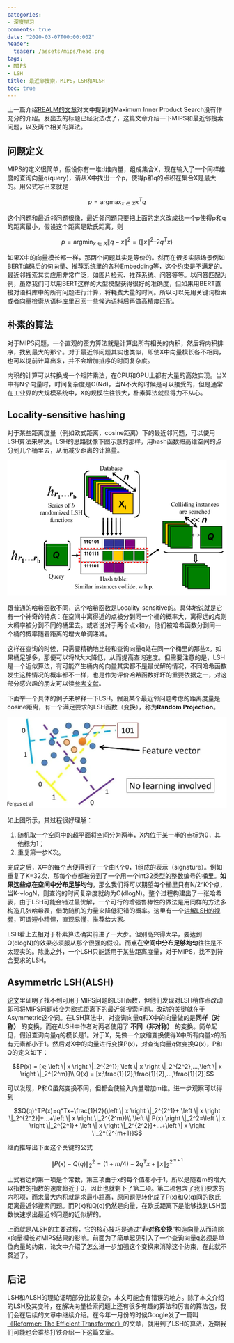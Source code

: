 ```yaml
---
categories:
- 深度学习
comments: true
date: "2020-03-07T00:00:00Z"
header:
  teaser: /assets/mips/head.png
tags:
- MIPS
- LSH
title: 最近邻搜索，MIPS，LSH和ALSH
toc: true
---
```

  

上一篇介绍[REALM的文章](http://mp.weixin.qq.com/s?__biz=MzAxMDk0OTI3Ng==&mid=2247483666&idx=1&sn=dbbd68e4684532e39ce0247fce39457b&chksm=9b49c6e1ac3e4ff710b2fcbabfebd0e9f05942799872f036a3fdacf0e4e7b71905925c3a41af&scene=21#wechat_redirect)对文中提到的Maximum Inner Product Search没有作充分的介绍。发出去的标题已经没法改了，这篇文章介绍一下MIPS和最近邻搜索问题，以及两个相关的算法。

## 问题定义

MIPS的定义很简单，假设你有一堆d维向量，组成集合X，现在输入了一个同样维度的查询向量q(query)，请从X中找出一个p，使得p和q的点积在集合X是最大的。用公式写出来就是  

$$p=\mathop{\arg\max}_{x \in X}x^Tq$$

这个问题和最近邻问题很像，最近邻问题只要把上面的定义改成找一个p使得p和q的距离最小，假设这个距离是欧氏距离，则

$$p = \mathop{\arg\min}_{x \in X}\left \|q-x\right\|^2=(\left \| x \right \|^2 – 2q^Tx)$$

如果X中的向量模长都一样，那两个问题其实是等价的。然而在很多实际场景例如BERT编码后的句向量、推荐系统里的各种Embedding等，这个约束是不满足的。  
最近邻搜索其实应用非常广泛，如图片检索、推荐系统、问答等等。以问答匹配为例，虽然我们可以用BERT这样的大型模型获得很好的准确度，但如果用BERT直接对语料库中的所有问题进行计算，将耗费大量的时间。所以可以先用关键词检索或者向量检索从语料库里召回一些候选语料后再做高精度匹配。  

## 朴素的算法

对于MIPS问题，一个直观的蛮力算法就是计算出所有相关的内积，然后将内积排序，找到最大的那个。对于最近邻问题其实也类似，即使X中向量模长各不相同，也可以提前计算出来，并不会增加排序的时间复杂度。

内积的计算可以转换成一个矩阵乘法，在CPU和GPU上都有大量的高效实现。当X中有N个向量时，时间复杂度是O\(Nd\)，当N不大的时候是可以接受的，但是通常在工业界的大规模系统中，X的规模往往很大，朴素算法就显得力不从心。

## Locality-sensitive hashing

对于某些距离度量（例如欧式距离，cosine距离）下的最近邻问题，可以使用LSH算法来解决。LSH的思路就像下图示意的那样，用hash函数把高维空间的点分到几个桶里去，从而减少距离的计算量。

![LSH示意图](/assets/mips/LSH.png)


跟普通的哈希函数不同，这个哈希函数是Locality-sensitive的。具体地说就是它有一个神奇的特点：在空间中离得近的点被分到同一个桶的概率大，离得远的点则大概率被分到不同的桶里去。或者说对于两个点x和y，他们被哈希函数分到同一个桶的概率随着距离的增大单调递减。

这样在查询的时候，只需要精确地比较和查询向量q处在同一个桶里的那些x。如果桶足够多，那便可以将N大大降低，从而提高查询速度。但需要注意的是，LSH是一个近似算法，有可能产生桶内的向量其实都不是最优解的情况，不同哈希函数发生这种情况的概率都不一样，也是作为评价哈希函数好坏的重要依据之一，对这部分感兴趣的朋友可以读[参考文献](https://graphics.stanford.edu/courses/cs468-06-fall/Slides/aneesh-michael.pdf "LSH ppt（Stanford）")。

下面举一个具体的例子来解释一下LSH。假设某个最近邻问题考虑的距离度量是cosine距离，有一个满足要求的LSH函数（变换），称为**Random Projection**。  

![Random Projection示意图](/assets/mips/random_projection.webp)


如上图所示，其过程很好理解：  

1.  随机取一个空间中的超平面将空间分为两半，X内位于某一半的点标为0，其他标为1；
2.  重复第一步K次。

完成之后，X中的每个点便得到了一个由K个0，1组成的表示（signature）。例如重复了K=32次，那每个点都被分到了一个用一个int32类型的整数编号的桶里。**如果这些点在空间中分布足够均匀**，那么我们将可以期望每个桶里只有N/2\^K个点，当K～logN，则查询的时间复杂度就约为O\(dlogN\)。整个过程构建出了一张哈希表，由于LSH可能会错过最优解，一个可行的增强鲁棒性的做法是用同样的方法多构造几张哈希表，借助随机的力量来降低犯错的概率。这里有一个[讲解LSH的视频](https://www.youtube.com/watch\?v=Arni-zkqMBA\&list=PLZKSpah6NB5LbjWM9JoOSbZZffwCUwJdh\&index=8 "LSH讲解视频")，可谓短小精悍，直观易懂，推荐给大家。

LSH看上去相对于朴素算法确实前进了一大步。但别高兴得太早，要达到O\(dlogN\)的效果必须服从那个很强的假设。而**点在空间中分布足够均匀**往往是不太现实的。除此之外，一个LSH只能适用于某些距离度量，对于MIPS，找不到符合要求的LSH。

## Asymmetric LSH(ALSH)

[论文](https://papers.nips.cc/paper/5329-asymmetric-lsh-alsh-for-sublinear-time-maximum-inner-product-search-mips.pdf "ALSH")里证明了找不到可用于MIPS问题的LSH函数，但他们发现对LSH稍作点改动即可将MIPS问题转变为欧式距离下的最近邻搜索问题。改动的关键就在于Asymmetric这个词。在LSH算法中，对查询向量q和X中的向量做的是**同样（对称）** 的变换，而在ALSH中作者对两者使用了 **不同（非对称）** 的变换。简单起见，假设查询向量q的模长是1。对于X，先做一个放缩变换使得X中所有向量x的所有元素都小于1。然后对X中的向量进行变换P(x)，对查询向量q做变换Q(x)，P和Q的定义如下：

$$P(x) = [x; \left \| x \right \|_2^{2^1}; \left \| x \right \|_2^{2^2},…,\left \| x \right \|_2^{2^m}]\\ Q(x) = [x;\frac{1}{2};\frac{1}{2},…,\frac{1}{2}]$$
  
可以发现，P和Q虽然变换不同，但都会使输入向量增加m维。进一步观察可以得到

$$Q(q)^TP(x)=q^Tx+\frac{1}{2}(\left \| x \right \|_2^{2^1}+ \left \| x \right \|_2^{2^2}]+…+\left \| x \right \|_2^{2^m})\\ \left \| P(x) \right \|_2^2=\left \| x \right \|_2^{2^1}+ \left \| x \right \|_2^{2^2}]+…+\left \| x \right \|_2^{2^{m+1}}$$

继而推导出下面这个关键的公式

$$\left \| P(x)-Q(q) \right \|_2^2=(1+m/4)-2q^Tx+\left \| x \right \|_2^{2^{m+1}}$$

上式右边的第一项是个常数，第三项由于x的每个值都小于1，所以是随着m的增大以指数的指数的速度趋近于0，因此也就剩下了第二项。第二项包含了我们要求的内积项，而求最大内积就是求最小距离，原问题便转化成了P\(x\)和Q\(q\)间的欧氏距离最近邻搜索问题。而P\(x\)和Q\(q\)仍然是向量，在欧氏距离下是能够找到LSH函数快速求出最近邻问题的近似解的。  

上面就是ALSH的主要过程，它的核心技巧是通过“**非对称变换**”构造向量从而消除x向量模长对MIPS结果的影响。前面为了简单起见引入了一个查询向量q必须是单位向量的约束，论文中介绍了怎么进一步加强这个变换来消除这个约束，在此就不赘述了。

## 后记

LSH和ALSH的理论证明部分比较复杂，本文可能会有错误的地方。除了本文介绍的LSH及其变种，在解决向量检索问题上还有很多有趣的算法和厉害的算法包，我们会在后续的文章中继续介绍。在今年一月份的时候Google发了一篇叫[《Reformer: The Efficient Transformer》](https://arxiv.org/pdf/2001.04451.pdf "Reformer: The Efficient Transformer")的文章，就用到了LSH的算法，近期我们可能也会乘热打铁介绍一下这篇文章。
